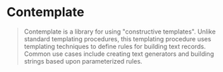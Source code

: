 # Contemplate

> Contemplate is a library for using "constructive templates". Unlike standard templating procedures, this templating procedure uses templating techniques to define rules for building text records. Common use cases include creating text generators and building strings based upon parameterized rules.